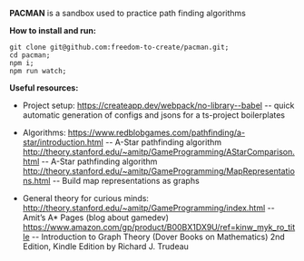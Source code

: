 **PACMAN** is a sandbox used to practice path finding algorithms

__How to install and run:__
  ```
  git clone git@github.com:freedom-to-create/pacman.git;
  cd pacman;
  npm i;
  npm run watch;
  ```
  
__Useful resources:__
  - Project setup: 
    https://createapp.dev/webpack/no-library--babel -- quick automatic generation of configs and jsons for a ts-project boilerplates 

  - Algorithms:
    https://www.redblobgames.com/pathfinding/a-star/introduction.html -- A-Star pathfinding algorithm
    http://theory.stanford.edu/~amitp/GameProgramming/AStarComparison.html -- A-Star pathfinding algorithm
    http://theory.stanford.edu/~amitp/GameProgramming/MapRepresentations.html -- Build map representations as  graphs
    
  - General theory for curious minds:
    http://theory.stanford.edu/~amitp/GameProgramming/index.html -- Amit’s A* Pages (blog about gamedev)
    https://www.amazon.com/gp/product/B00BX1DX9U/ref=kinw_myk_ro_title -- Introduction to Graph Theory (Dover Books on Mathematics) 2nd Edition, Kindle Edition by Richard J. Trudeau


  
